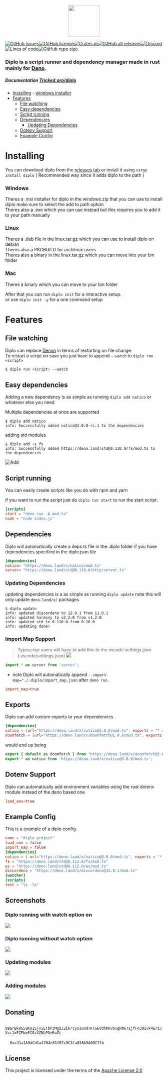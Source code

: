 <p align="center" width="200" height="400">
    <img src="assets/diplo_small.svg" width="auto" height="100">
</p>
 
<!-- # Diplo omit in toc -->

[![GitHub issues](https://img.shields.io/github/issues/tricked-dev/diplo?style=for-the-badge)](https://github.com/tricked-dev/diplo/issues)[![GitHub license](https://img.shields.io/github/license/Tricked-dev/diplo?style=for-the-badge)](https://github.com/Tricked-dev/diplo/blob/main/LICENSE)[![Crates.io](https://img.shields.io/crates/d/diplo?label=crate%20downloads&style=for-the-badge)](https://crates.io/crates/diplo/)[![GitHub all releases](https://img.shields.io/github/downloads/tricked-dev/diplo/total?label=github%20downloads&style=for-the-badge)](https://github.com/Tricked-dev/diplo/releases/tag/v0.3.1)[![Discord](https://img.shields.io/discord/748956745409232945?logo=discord&style=for-the-badge)](https://discord.gg/mY8zTARu4g)![Lines of code](https://img.shields.io/tokei/lines/github/tricked-dev/diplo?style=for-the-badge)![GitHub repo size](https://img.shields.io/github/repo-size/tricked-dev/diplo?style=for-the-badge)

### Diplo is a script runner and dependency manager made in rust mainly for [Deno](https://deno.land/).

##### Documentation [Tricked.pro/diplo](https://tricked.pro/diplo)

- [Installing](#installing) - [windows installer](#windows-installer)
- [Features](#features)
  - [File watching](#file-watching)
  - [Easy dependencies](#easy-dependencies)
  - [Script running](#script-running)
  - [Dependencies](#dependencies)
    - [Updating Dependencies](#updating-dependencies)
  - [Dotenv Support](#dotenv-support)
  - [Example Config](#example-config)

# Installing

You can download diplo from the [releases tab](https://github.com/Tricked-dev/diplo/releases) or install it using `cargo install diplo` ( Recommended way since it adds diplo to the path )

### Windows

Theres a .msi installer for diplo in the windows.zip that you can use to install diplo make sure to select the add to path option  
Theres also a .exe which you can use instead but this requires you to add it to your path manually

### Linux

Theres a .deb file in the linux.tar.gz which you can use to install diplo on debian  
Theres also a PKGBUILD for archlinux users  
Theres also a binary in the linux.tar.gz which you can move into your bin folder

### Mac

Theres a binary which you can move to your bin folder

After that you can run `diplo init` for a interactive setup.  
or use `diplo init -y` for a one command setup

# Features

## File watching

Diplo can replace [Denon](https://github.com/denosaurs/denon) in terms of restarting on file change.  
To restart a script on save you just have to append `--watch` to `diplo run <script>`

```sh
$ diplo run <script> --watch
```

## Easy dependencies

Adding a new dependency is as simple as running `diplo add natico` or whatever else you need

Multiple dependencies at once are supported

```
$ diplo add natico
info: Successfully added natico@3.0.0-rc.1 to the dependencies
```

adding std modules

```
$ diplo add -s fs
info: Successfully added https://deno.land/std@0.110.0/fs/mod.ts to the dependencies
```

![Add](assets/add.png)

## Script running

You can easily create scripts like you do with npm and yarn

if you want to run the script just do `diplo run start` to run the start script.

```toml
[scripts]
start = "deno run -A mod.ts"
node = "node index.js"
```

## Dependencies

Diplo will automatically create a deps.ts file in the .diplo folder if you have dependencies specified in the diplo.json file

```toml
[dependencies]
natico= "https://deno.land/x/natico/mod.ts"
server= "https://deno.land/std@0.110.0/http/server.ts"
```

### Updating Dependencies

updating dependencies is a as simple as running `diplo update` note this will only update `deno.land/x/` packages

```
$ diplo update
info: updated discordeno to 12.0.1 from 11.0.1
info: updated harmony to v2.2.0 from v1.2.0
info: updated std to 0.110.0 from 0.10.0
info: updating done!
```

### Import Map Support <!-- omit in toc -->

> Typescript users will have to add this to the vscode settings.json (.vscode/settings.json)
> ![](assets/import_map.png)

```ts
import * as server from 'server';
```

- note Diplo will automatically append `--import-map="./.diplo/import_map.json` after `deno run`.

```toml
import_map=true
```

## Exports

Diplo can add custom exports to your dependencies

```toml
[dependencies]
natico = {url="https://deno.land/x/natico@3.0.0/mod.ts", exports = "* as natico" }
doomfetch = {url="https://deno.land/x/doomfetch@1.0.0/mod.ts", exports = "default as doomfetch"
```

would end up being

```ts
export { default as doomfetch } from 'https://deno.land/x/doomfetch@1.0.0/mod.ts';
export * as natico from 'https://deno.land/x/natico@3.0.0/mod.ts';
```

## Dotenv Support

Diplo can automatically add environment variables using the rust dotenv module instead of the deno based one

```toml
load_env=true
```

## Example Config

This is a example of a diplo config.

```toml
name = "diplo project"
load_env = false
import_map = false
[dependencies]
natico = { url="https://deno.land/x/natico@3.0.0/mod.ts", exports = "* as natico" }
fs = "https://deno.land/std@0.112.0/fs/mod.ts"
ws = "https://deno.land/std@0.112.0/ws/mod.ts"
discordeno = "https://deno.land/x/discordeno@12.0.1/mod.ts"
[watcher]
[scripts]
test = "ls -la"

```

## Screenshots

### Diplo running with watch option on

![](assets/run_start_watch.png)

### Diplo running without watch option

![](assets/run_start.png)

### Updating modules

![](assets/update.png)

### Adding modules

![](assets/add.png)

## Donating <!-- omit in toc -->

<img src="https://cryptologos.cc/logos/monero-xmr-logo.png?v=014" alt="" height="15px">`89prBkdG58KU15jv5LTbP3MgdJ2ikrcyu1vmdTKTGEVdhKRvbxgRN671jfFn3Uivk4Er1JXsc1xFZFbmFCGzVZNLPQeEwZc`

<img src="https://cryptologos.cc/logos/ethereum-eth-logo.png?v=014" alt="" height="15px">`0xc31a1A5dCd1a4704e81fB7c9C3fa858b9A00C7fb`

## License <!-- omit in toc -->

This project is licensed under the terms of the [Apache License 2.0](./LICENSE)

